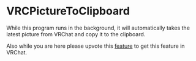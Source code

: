 # VRCPictureToClipboard

While this program runs in the background, it will automatically takes the latest picture from VRChat and copy it to the clipboard.

Also while you are here please upvote this [feature](https://feedback.vrchat.com/feature-requests/p/picture-to-clipboard) to get this feature in VRChat.

 
